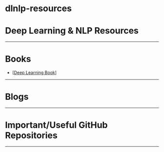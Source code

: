 # dlnlp-resources

# Deep Learning & NLP Resources
---

# Books

- [[Deep Learning Book](https://www.google.com/url?sa=t&rct=j&q=&esrc=s&source=web&cd=&cad=rja&uact=8&ved=2ahUKEwjKksGVmJPwAhVG7J4KHQwVCK8QFjAAegQIBhAD&url=https%3A%2F%2Fwww.deeplearningbook.org%2F&usg=AOvVaw39zOya1BP-FNR8AEizhL98)]
---

# Blogs

---

# Important/Useful GitHub Repositories

---
